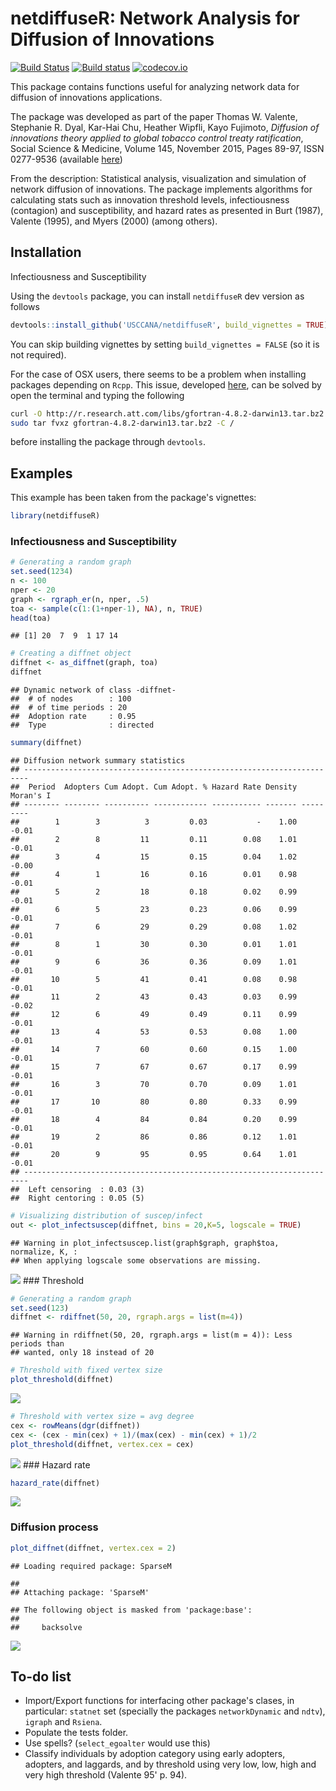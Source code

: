 netdiffuseR: Network Analysis for Diffusion of Innovations
==========================================================

[![Build Status](https://travis-ci.org/USCCANA/netdiffuseR.svg?branch=master)](https://travis-ci.org/USCCANA/netdiffuseR) [![Build status](https://ci.appveyor.com/api/projects/status/6u48wgl1lqak2jum?svg=true)](https://ci.appveyor.com/project/gvegayon/netdiffuser) [![codecov.io](https://codecov.io/github/USCCANA/netdiffuseR/coverage.svg?branch=master)](https://codecov.io/github/USCCANA/netdiffuseR?branch=master)

This package contains functions useful for analyzing network data for diffusion of innovations applications.

The package was developed as part of the paper Thomas W. Valente, Stephanie R. Dyal, Kar-Hai Chu, Heather Wipfli, Kayo Fujimoto, *Diffusion of innovations theory applied to global tobacco control treaty ratification*, Social Science & Medicine, Volume 145, November 2015, Pages 89-97, ISSN 0277-9536 (available [here](http://www.sciencedirect.com/science/article/pii/S027795361530143X))

From the description: Statistical analysis, visualization and simulation of network diffusion of innovations. The package implements algorithms for calculating stats such as innovation threshold levels, infectiousness (contagion) and susceptibility, and hazard rates as presented in Burt (1987), Valente (1995), and Myers (2000) (among others).

Installation
------------

Infectiousness and Susceptibility

Using the `devtools` package, you can install `netdiffuseR` dev version as follows

``` r
devtools::install_github('USCCANA/netdiffuseR', build_vignettes = TRUE)
```

You can skip building vignettes by setting `build_vignettes = FALSE` (so it is not required).

For the case of OSX users, there seems to be a problem when installing packages depending on `Rcpp`. This issue, developed [here](https://github.com/USCCANA/netdiffuseR/issues/3), can be solved by open the terminal and typing the following

``` sh
curl -O http://r.research.att.com/libs/gfortran-4.8.2-darwin13.tar.bz2
sudo tar fvxz gfortran-4.8.2-darwin13.tar.bz2 -C /
```

before installing the package through `devtools`.

Examples
--------

This example has been taken from the package's vignettes:

``` r
library(netdiffuseR)
```

### Infectiousness and Susceptibility

``` r
# Generating a random graph
set.seed(1234)
n <- 100
nper <- 20
graph <- rgraph_er(n, nper, .5)
toa <- sample(c(1:(1+nper-1), NA), n, TRUE)
head(toa)
```

    ## [1] 20  7  9  1 17 14

``` r
# Creating a diffnet object
diffnet <- as_diffnet(graph, toa)
diffnet
```

    ## Dynamic network of class -diffnet-
    ##  # of nodes        : 100
    ##  # of time periods : 20
    ##  Adoption rate     : 0.95
    ##  Type              : directed

``` r
summary(diffnet)
```

    ## Diffusion network summary statistics
    ## -----------------------------------------------------------------------
    ##  Period  Adopters Cum Adopt. Cum Adopt. % Hazard Rate Density Moran's I 
    ## -------- -------- ---------- ------------ ----------- ------- --------- 
    ##        1        3          3         0.03           -    1.00     -0.01 
    ##        2        8         11         0.11        0.08    1.01     -0.01 
    ##        3        4         15         0.15        0.04    1.02     -0.00 
    ##        4        1         16         0.16        0.01    0.98     -0.01 
    ##        5        2         18         0.18        0.02    0.99     -0.01 
    ##        6        5         23         0.23        0.06    0.99     -0.01 
    ##        7        6         29         0.29        0.08    1.02     -0.01 
    ##        8        1         30         0.30        0.01    1.01     -0.01 
    ##        9        6         36         0.36        0.09    1.01     -0.01 
    ##       10        5         41         0.41        0.08    0.98     -0.01 
    ##       11        2         43         0.43        0.03    0.99     -0.02 
    ##       12        6         49         0.49        0.11    0.99     -0.01 
    ##       13        4         53         0.53        0.08    1.00     -0.01 
    ##       14        7         60         0.60        0.15    1.00     -0.01 
    ##       15        7         67         0.67        0.17    0.99     -0.01 
    ##       16        3         70         0.70        0.09    1.01     -0.01 
    ##       17       10         80         0.80        0.33    0.99     -0.01 
    ##       18        4         84         0.84        0.20    0.99     -0.01 
    ##       19        2         86         0.86        0.12    1.01     -0.01 
    ##       20        9         95         0.95        0.64    1.01     -0.01 
    ## -----------------------------------------------------------------------
    ##  Left censoring  : 0.03 (3)
    ##  Right centoring : 0.05 (5)

``` r
# Visualizing distribution of suscep/infect
out <- plot_infectsuscep(diffnet, bins = 20,K=5, logscale = TRUE)
```

    ## Warning in plot_infectsuscep.list(graph$graph, graph$toa, normalize, K, :
    ## When applying logscale some observations are missing.

![](README_files/figure-markdown_github/plot_infectsuscept-1.png)
 \#\#\# Threshold

``` r
# Generating a random graph
set.seed(123)
diffnet <- rdiffnet(50, 20, rgraph.args = list(m=4))
```

    ## Warning in rdiffnet(50, 20, rgraph.args = list(m = 4)): Less periods than
    ## wanted, only 18 instead of 20

``` r
# Threshold with fixed vertex size
plot_threshold(diffnet)
```

![](README_files/figure-markdown_github/plot_threshold-1.png)

``` r
# Threshold with vertex size = avg degree
cex <- rowMeans(dgr(diffnet))
cex <- (cex - min(cex) + 1)/(max(cex) - min(cex) + 1)/2
plot_threshold(diffnet, vertex.cex = cex)
```

![](README_files/figure-markdown_github/plot_threshold-2.png)
 \#\#\# Hazard rate

``` r
hazard_rate(diffnet)
```

![](README_files/figure-markdown_github/unnamed-chunk-2-1.png)

### Diffusion process

``` r
plot_diffnet(diffnet, vertex.cex = 2)
```

    ## Loading required package: SparseM

    ## 
    ## Attaching package: 'SparseM'

    ## The following object is masked from 'package:base':
    ## 
    ##     backsolve

![](README_files/figure-markdown_github/plot_diffnet-1.png)

To-do list
----------

-   Import/Export functions for interfacing other package's clases, in particular: `statnet` set (specially the packages `networkDynamic` and `ndtv`), `igraph` and `Rsiena`.
-   Populate the tests folder.
-   Use spells? (`select_egoalter` would use this)
-   Classify individuals by adoption category using early adopters, adopters, and laggards, and by threshold using very low, low, high and very high threshold (Valente 95' p. 94).
